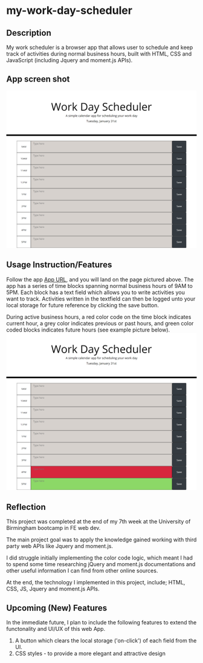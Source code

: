 # my-work-day-scheduler

## Description
My work scheduler is a browser app that allows user to schedule and keep track of activities during normal business hours, built with HTML, CSS and JavaScript (including Jquery and moment.js APIs).


## App screen shot 
![App screen shot](./assets/images/app-screen-shot.png)

## Usage Instruction/Features
Follow the app [App URL](https://eugieno.github.io/my-work-day-scheduler/), and you will land on the page pictured above. The app has a series of time blocks spanning normal business hours of 9AM to 5PM. Each block has a text field which allows you to write activities you want to track. Activities written in the textfield can then be logged unto your local storage for future reference by clicking the save button. 

During active business hours, a red color code on the time block indicates current hour, a grey color indicates previous or past hours, and green color coded blocks indicates future hours (see example picture below).
![App screen-shot during active hours](./assets/images/app-screen-shot-normal-business-hour.png)

## Reflection 
This project was completed at the end of my 7th week at the University of Birmingham bootcamp in FE web dev. 

The main project goal was to apply the knowledge gained working with third party web APIs like Jquery and moment.js. 

I did struggle initially implementing the color code logic, which meant I had to spend some time researching jQuery and moment.js documentations and other useful information I can find from other online sources. 

At the end, the technology I implemented in this project, include; HTML, CSS, JS, Jquery and moment.js APIs. 

## Upcoming (New) Features
In the immediate future, I plan to include the following features to extend the functonality and UI/UX of this web App.

1. A button which clears the local storage ('on-click') of each field from the UI. 
2. CSS styles - to provide a more elegant and attractive design